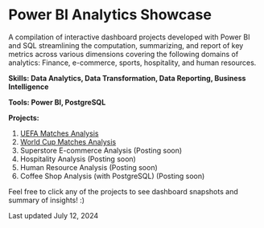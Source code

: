 # Power BI Analytics Showcase
 A compilation of interactive dashboard projects developed with Power BI and SQL streamlining the computation, summarizing, and report of key metrics across various dimensions covering the following domains of analytics: Finance, e-commerce, sports, hospitality, and human resources.

**Skills: Data Analytics, Data Transformation, Data Reporting, Business Intelligence**

**Tools: Power BI, PostgreSQL**

**Projects:**

1. [UEFA Matches Analysis](https://github.com/20100215/Power_BI_Analytics_Showcase/tree/main/01.%20Analyzing%20UEFA%20Matches)
2. [World Cup Matches Analysis](https://github.com/20100215/Power_BI_Analytics_Showcase/tree/main/02.%20Analyzing%20World%20Cup%20Matches)
3. Superstore E-commerce Analysis (Posting soon)
4. Hospitality Analysis (Posting soon)
5. Human Resource Analysis (Posting soon)
6. Coffee Shop Analysis (with PostgreSQL) (Posting soon)

Feel free to click any of the projects to see dashboard snapshots and summary of insights! :)

Last updated July 12, 2024
